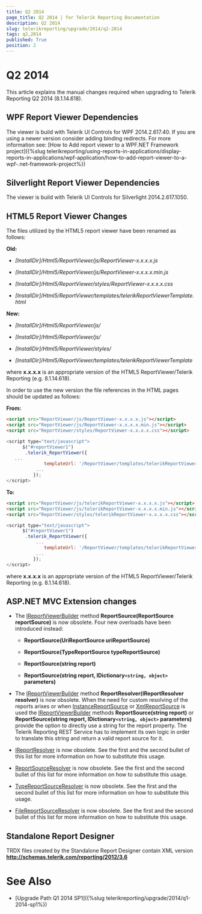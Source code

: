 ```yaml
---
title: Q2 2014
page_title: Q2 2014 | for Telerik Reporting Documentation
description: Q2 2014
slug: telerikreporting/upgrade/2014/q2-2014
tags: q2,2014
published: True
position: 2
---
```


# Q2 2014



This article explains the manual changes required when upgrading to Telerik Reporting Q2 2014 (8.1.14.618).

## WPF Report Viewer Dependencies

The viewer is build with Telerik UI Controls for WPF 2014.2.617.40. If you are using a newer version consider adding binding redirects. For more information see:           [How to Add report viewer to a WPF.NET Framework project]({%slug telerikreporting/using-reports-in-applications/display-reports-in-applications/wpf-application/how-to-add-report-viewer-to-a-wpf-.net-framework-project%})

## Silverlight Report Viewer Dependencies

The viewer is build with Telerik UI Controls for Silverlight 2014.2.617.1050.         

## HTML5 Report Viewer Changes

The files utilized by the HTML5 report viewer have been renamed as follows:

__Old:__ 

* *[InstallDir]/Html5/ReportViewer/js/ReportViewer-x.x.x.x.js* 

* *[InstallDir]/Html5/ReportViewer/js/ReportViewer-x.x.x.x.min.js* 

* *[InstallDir]/Html5/ReportViewer/styles/ReportViewer-x.x.x.x.css* 

* *[InstallDir]/Html5/ReportViewer/templates/telerikReportViewerTemplate.html* 

__New:__ 

* *[InstallDir]/Html5/ReportViewer/js/* 

* *[InstallDir]/Html5/ReportViewer/js/* 

* *[InstallDir]/Html5/ReportViewer/styles/* 

* *[InstallDir]/Html5/ReportViewer/templates/telerikReportViewerTemplate* 

where __x.x.x.x__ is an appropriate version of the HTML5 ReportViewer/Telerik Reporting (e.g. 8.1.14.618).         

In order to use the new version the file references in the HTML pages should be updated as follows:

__From:__ 

    
````html
<script src="ReportViewer/js/ReportViewer-x.x.x.x.js"></script>
<script src="ReportViewer/js/ReportViewer-x.x.x.x.min.js"></script>
<script src="ReportViewer/styles/ReportViewer-x.x.x.x.css"></script>
````
````js
<script type="text/javascript">
      $("#reportViewer1")
       .telerik_ReportViewer({
   ...
              templateUrl: '/ReportViewer/templates/telerikReportViewerTemplate.html',
           ...
          });
</script>
````

__To:__ 

    
````html
<script src="ReportViewer/js/telerikReportViewer-x.x.x.x.js"></script>
<script src="ReportViewer/js/telerikReportViewer-x.x.x.x.min.js"></script>
<script src="ReportViewer/styles/telerikReportViewer-x.x.x.x.css"></script>
````
````js
<script type="text/javascript">
      $("#reportViewer1")
       .telerik_ReportViewer({
           ...
              templateUrl: '/ReportViewer/templates/telerikReportViewerTemplate-x.x.x.x.html',
           ...
          });
</script>
````

where __x.x.x.x__ is an appropriate version of the HTML5 ReportViewer/Telerik Reporting (e.g. 8.1.14.618).         

## ASP.NET MVC Extension changes

* The  [IReportViewerBuilder](/reporting/api/Telerik.ReportViewer.Mvc.IReportViewerBuilder)  method               __ReportSource(ReportSource reportSource)__ is now obsolete. Four new overloads have been introduced instead:             

   + __ReportSource(UriReportSource uriReportSource)__ 

   + __ReportSource(TypeReportSource typeReportSource)__ 

   + __ReportSource(string report)__ 

   + __ReportSource(string report, IDictionary```<string, object>``` parameters)__ 

* The  [IReportViewerBuilder](/reporting/api/Telerik.ReportViewer.Mvc.IReportViewerBuilder)  method               __ReportResolver(IReportResolver resolver)__ is now obsolete. When the need for custom resolving of the reports arises or when                [InstanceReportSource](/reporting/api/Telerik.Reporting.InstanceReportSource)  or  [XmlReportSource](/reporting/api/Telerik.Reporting.XmlReportSource)  is used the                [IReportViewerBuilder](/reporting/api/Telerik.ReportViewer.Mvc.IReportViewerBuilder)  methods __ReportSource(string report)__             or __ReportSource(string report, IDictionary```<string, object>``` parameters)__ provide the option to directly use               a string for the report property. The Telerik Reporting REST Service has to implement its own logic in order to translate this string and               return a valid report source for it.             

* [IReportResolver](/reporting/api/Telerik.ReportViewer.Mvc.IReportResolver)  is now obsolete.               See the first and the second bullet of this list for more information on how to substitute this usage.             

* [ReportSourceResolver](/reporting/api/Telerik.ReportViewer.Mvc.ReportSourceResolver)  is now obsolete.               See the first and the second bullet of this list for more information on how to substitute this usage.             

* [TypeReportSourceResolver](/reporting/api/Telerik.ReportViewer.Mvc.TypeReportSourceResolver)  is now obsolete.               See the first and the second bullet of this list for more information on how to substitute this usage.             

* [FileReportSourceResolver](/reporting/api/Telerik.ReportViewer.Mvc.FileReportSourceResolver)  is now obsolete.               See the first and the second bullet of this list for more information on how to substitute this usage.             

## Standalone Report Designer

TRDX files created by the Standalone Report Designer contain XML version __http://schemas.telerik.com/reporting/2012/3.6__ 

# See Also

 

* [Upgrade Path Q1 2014 SP1]({%slug telerikreporting/upgrade/2014/q1-2014-sp1%})

